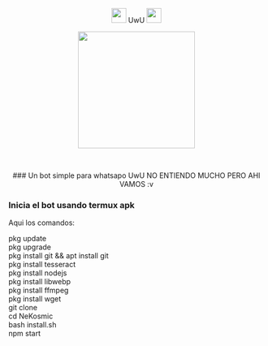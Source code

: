 <P align="center">
<img src="https://i.gifer.com/origin/84/84b7d7e62befb51f831bc0ed938c8742.gif" width="29px"> UwU <img src="https://thumbs.gfycat.com/AdolescentAgileCoqui-size_restricted.gif" width="29px">
 <P align="center">
<img src="https://64.media.tumblr.com/d6951107d7436c006bffd4e485eefc4d/tumblr_mqu238Cng11rfw7flo1_400.gif" width="230" height="230"/>
</p>
<br>


 
</details>
<P align="center">
### Un bot simple para whatsapo UwU
NO ENTIENDO MUCHO PERO AHI VAMOS :v

</p>

### Inicia el bot usando termux apk 
Aqui los comandos: </p>
pkg update <br>
pkg upgrade <br>
pkg install git && apt install git <br> 
pkg install tesseract <br> 
pkg install nodejs <br> 
pkg install libwebp <br> 
pkg install ffmpeg <br> 
pkg install wget <br> 
git clone <br> 
cd NeKosmic <br> 
bash install.sh <br> 
npm start <br> 
</p>
